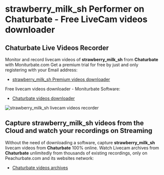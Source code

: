 # strawberry_milk_sh Performer on Chaturbate - Free LiveCam videos downloader

## Chaturbate Live Videos Recorder

Monitor and record livecam videos of **strawberry_milk_sh** from **Chaturbate** with Moniturbate.com
Get a premium trial for free by just and only registering with your Email address:
* [strawberry_milk_sh Premium videos downloader](https://moniturbate.com/request-demo-licence-key.html)

Free livecam videos downloader - Moniturbate Software:
* [Chaturbate videos downloader](https://moniturbate.com/moniturbate-download-software.html)

![strawberry_milk_sh livecam videos recorder](https://peachurnet.com/templates/moniturbate-software.png)


## Capture strawberry_milk_sh videos from the Cloud and watch your recordings on Streaming

Without the need of downloading a software, capture **strawberry_milk_sh** livecam videos from **Chaturbate** 100% online.
Watch Livecam archives from **Chaturbate** unlimitedly from thousands of existing recordings, only on Peachurbate.com and its websites network:
* [Chaturbate videos archives](https://peachurnet.com/)